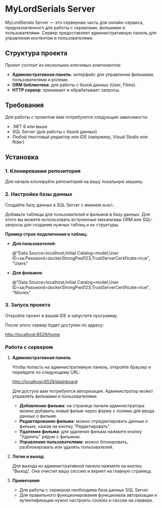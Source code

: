 # MyLordSerials Server

MyLordSerials Server — это серверная часть для онлайн-сервиса, предназначенного для работы с сериалами, фильмами и пользователями. Сервер предоставляет административную панель для управления контентом и пользователями.

## Структура проекта

Проект состоит из нескольких ключевых компонентов:

- **Административная панель**: интерфейс для управления фильмами, пользователями и ролями.
- **ORM библиотека**: для работы с базой данных (User, Films).
- **HTTP сервер**: принимает и обрабатывает запросы.

## Требования

Для работы с проектом вам потребуются следующие зависимости:

- .NET 6 или выше
- SQL Server (для работы с базой данных)
- Любой текстовый редактор или IDE (например, Visual Studio или Rider)

## Установка

### 1. Клонирование репозитория

Для начала клонируйте репозиторий на вашу локальную машину.

### 2. Настройка базы данных

Создайте базу данных в SQL Server с именем `model`.

Добавьте таблицы для пользователей и фильмов в базу данных. Для этого вы можете использовать встроенные механизмы ORM или SQL-запросы для создания нужных таблиц и их структуры.

**Пример строк подключения и таблиц:**

- **Для пользователей:**

  @"Data Source=localhost;Initial Catalog=model;User ID=sa;Password=dockerStrongPwd123;TrustServerCertificate=true", "Users"

- **Для фильмов:**

  @"Data Source=localhost;Initial Catalog=model;User ID=sa;Password=dockerStrongPwd123;TrustServerCertificate=true", "Movies"


### 3. Запуск проекта

Откройте проект в вашей IDE и запустите программу.

После этого сервер будет доступен по адресу:

[http://localhost:6529/home](http://localhost:6529/home)

### Работа с сервером

1. **Административная панель**

    Чтобы попасть на административную панель, откройте браузер и перейдите по следующему URL:

    [http://localhost:6529/dashboard](http://localhost:6529/dashboard)

    Для доступа вам потребуется авторизация. Администратор может управлять фильмами и пользователями:

    - **Добавление фильма**: на странице панели администратора можно добавить новый фильм через форму с полями для ввода данных о фильме.
    - **Редактирование фильма**: можно отредактировать данные о фильме, нажав на кнопку "Редактировать".
    - **Удаление фильма**: для удаления фильма нажмите кнопку "Удалить" рядом с фильмом.
    - **Управление пользователями**: можно блокировать, разблокировать или удалять пользователей.

2. **Логин и выход**

    Для выхода из административной панели нажмите на кнопку "Выход". Она очистит вашу сессию и вернет на главную страницу.

3. **Примечания**

    - Для работы с сервером необходима база данных SQL Server.
    - Для правильного функционирования функционала авторизации и аутентификации нужно настроить cookies и сессии на сервере.
